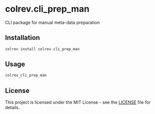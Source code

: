 # colrev.cli_prep_man

CLI package for manual meta-data preparation

## Installation

```bash
colrev install colrev.cli_prep_man
```

## Usage

```bash
colrev_cli_prep_man
```

## License

This project is licensed under the MIT License - see the [LICENSE](LICENSE) file for details.
